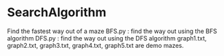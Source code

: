# SearchAlgorithm
Find the fastest way out of a maze
BFS.py : find the way out using the BFS algorithm
DFS.py : find the way out using the DFS algorithm
graph1.txt, graph2.txt, graph3.txt, graph4.txt, graph5.txt are demo mazes.
